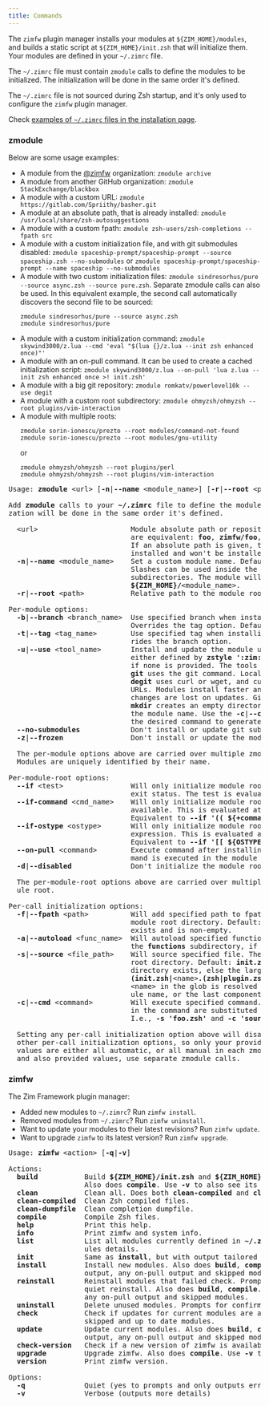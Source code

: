 ```yaml
---
title: Commands
---
```


The `zimfw` plugin manager installs your modules at `${ZIM_HOME}/modules`, and
builds a static script at `${ZIM_HOME}/init.zsh` that will initialize them. Your
modules are defined in your `~/.zimrc` file.

The `~/.zimrc` file must contain `zmodule` calls to define the modules to be
initialized. The initialization will be done in the same order it's defined.

The `~/.zimrc` file is not sourced during Zsh startup, and it's only used to
configure the `zimfw` plugin manager.

Check [examples of `~/.zimrc` files in the installation page](../install/#create-~%2F.zimrc).

### zmodule

Below are some usage examples:

  * A module from the [@zimfw] organization: `zmodule archive`
  * A module from another GitHub organization: `zmodule StackExchange/blackbox`
  * A module with a custom URL: `zmodule https://gitlab.com/Spriithy/basher.git`
  * A module at an absolute path, that is already installed:
    `zmodule /usr/local/share/zsh-autosuggestions`
  * A module with a custom fpath: `zmodule zsh-users/zsh-completions --fpath src`
  * A module with a custom initialization file, and with git submodules disabled:
    `zmodule spaceship-prompt/spaceship-prompt --source spaceship.zsh --no-submodules` or
    `zmodule spaceship-prompt/spaceship-prompt --name spaceship --no-submodules`
  * A module with two custom initialization files:
    `zmodule sindresorhus/pure --source async.zsh --source pure.zsh`. Separate
    zmodule calls can also be used. In this equivalent example, the second call
    automatically discovers the second file to be sourced:
    ```
    zmodule sindresorhus/pure --source async.zsh
    zmodule sindresorhus/pure
    ```
  * A module with a custom initialization command:
    `zmodule skywind3000/z.lua --cmd 'eval "$(lua {}/z.lua --init zsh enhanced once)"'`
  * A module with an on-pull command. It can be used to create a cached initialization script:
    `zmodule skywind3000/z.lua --on-pull 'lua z.lua --init zsh enhanced once >! init.zsh'`
  * A module with a big git repository: `zmodule romkatv/powerlevel10k --use degit`
  * A module with a custom root subdirectory: `zmodule ohmyzsh/ohmyzsh --root plugins/vim-interaction`
  * A module with multiple roots:
    ```
    zmodule sorin-ionescu/prezto --root modules/command-not-found
    zmodule sorin-ionescu/prezto --root modules/gnu-utility
    ```
    or
    ```
    zmodule ohmyzsh/ohmyzsh --root plugins/perl
    zmodule ohmyzsh/ohmyzsh --root plugins/vim-interaction
    ```

<pre>Usage: <b>zmodule</b> &lt;url&gt; [<b>-n</b>|<b>--name</b> &lt;module_name&gt;] [<b>-r</b>|<b>--root</b> &lt;path&gt;] [options]

Add <b>zmodule</b> calls to your <b>~/.zimrc</b> file to define the modules to be initialized. The initiali-
zation will be done in the same order it&apos;s defined.

  &lt;url&gt;                      Module absolute path or repository URL. The following URL formats
                             are equivalent: <b>foo</b>, <b>zimfw/foo</b>, <b>https://github.com/zimfw/foo.git</b>.
                             If an absolute path is given, the module is considered externally
                             installed and won&apos;t be installed or updated by zimfw.
  <b>-n</b>|<b>--name</b> &lt;module_name&gt;    Set a custom module name. Default: the last component in &lt;url&gt;.
                             Slashes can be used inside the name to organize the module into
                             subdirectories. The module will be installed at
                             <b>${ZIM_HOME}/</b>&lt;module_name&gt;.
  <b>-r</b>|<b>--root</b> &lt;path&gt;           Relative path to the module root.

Per-module options:
  <b>-b</b>|<b>--branch</b> &lt;branch_name&gt;  Use specified branch when installing and updating the module.
                             Overrides the tag option. Default: the repository default branch.
  <b>-t</b>|<b>--tag</b> &lt;tag_name&gt;        Use specified tag when installing and updating the module. Over-
                             rides the branch option.
  <b>-u</b>|<b>--use</b> &lt;tool_name&gt;       Install and update the module using the defined tool. Default is
                             either defined by <b>zstyle &apos;:zim:zmodule&apos; use &apos;</b>&lt;tool_name&gt;<b>&apos;</b>, or <b>git</b>
                             if none is provided. The tools available are:
                             <b>git</b> uses the git command. Local changes are preserved on updates.
                             <b>degit</b> uses curl or wget, and currently only works with GitHub
                             URLs. Modules install faster and take less disk space. Local
                             changes are lost on updates. Git submodules are not supported.
                             <b>mkdir</b> creates an empty directory. The &lt;url&gt; is only used to set
                             the module name. Use the <b>-c</b>|<b>--cmd</b> or <b>--on-pull</b> options to execute
                             the desired command to generate the module files.
  <b>--no-submodules</b>            Don&apos;t install or update git submodules.
  <b>-z</b>|<b>--frozen</b>                Don&apos;t install or update the module.

  The per-module options above are carried over multiple zmodule calls for the same module.
  Modules are uniquely identified by their name.

Per-module-root options:
  <b>--if</b> &lt;test&gt;                Will only initialize module root if specified test returns a zero
                             exit status. The test is evaluated at every new terminal startup.
  <b>--if-command</b> &lt;cmd_name&gt;    Will only initialize module root if specified external command is
                             available. This is evaluated at every new terminal startup.
                             Equivalent to <b>--if &apos;(( ${+commands[</b>&lt;cmd_name&gt;<b>]} ))&apos;</b>.
  <b>--if-ostype</b> &lt;ostype&gt;       Will only initialize module root if <b>OSTYPE</b> is equal to the given
                             expression. This is evaluated at every new terminal startup.
                             Equivalent to <b>--if &apos;[[ ${OSTYPE} == </b>&lt;ostype&gt;<b> ]]&apos;</b>.
  <b>--on-pull</b> &lt;command&gt;        Execute command after installing or updating the module. The com-
                             mand is executed in the module root directory.
  <b>-d</b>|<b>--disabled</b>              Don&apos;t initialize the module root or uninstall the module.

  The per-module-root options above are carried over multiple zmodule calls for the same mod-
  ule root.

Per-call initialization options:
  <b>-f</b>|<b>--fpath</b> &lt;path&gt;          Will add specified path to fpath. The path is relative to the
                             module root directory. Default: <b>functions</b>, if the subdirectory
                             exists and is non-empty.
  <b>-a</b>|<b>--autoload</b> &lt;func_name&gt;  Will autoload specified function. Default: all valid names inside
                             the <b>functions</b> subdirectory, if any.
  <b>-s</b>|<b>--source</b> &lt;file_path&gt;    Will source specified file. The path is relative to the module
                             root directory. Default: <b>init.zsh</b>, if a non-empty <b>functions</b> sub-
                             directory exists, else the largest of the files matching the glob
                             <b>(init.zsh|</b>&lt;name&gt;<b>.(zsh|plugin.zsh|zsh-theme|sh))</b>, if any.
                             &lt;name&gt; in the glob is resolved to the last component of the mod-
                             ule name, or the last component of the path to the module root.
  <b>-c</b>|<b>--cmd</b> &lt;command&gt;         Will execute specified command. Occurrences of the <b>{}</b> placeholder
                             in the command are substituted by the module root directory path.
                             I.e., <b>-s &apos;foo.zsh&apos;</b> and <b>-c &apos;source {}/foo.zsh&apos;</b> are equivalent.

  Setting any per-call initialization option above will disable the default values from the
  other per-call initialization options, so only your provided values will be used. I.e. these
  values are either all automatic, or all manual in each zmodule call. To use default values
  and also provided values, use separate zmodule calls.
</pre>

### zimfw

The Zim Framework plugin manager:

  * Added new modules to `~/.zimrc`? Run `zimfw install`.
  * Removed modules from `~/.zimrc`? Run `zimfw uninstall`.
  * Want to update your modules to their latest revisions? Run `zimfw update`.
  * Want to upgrade `zimfw` to its latest version? Run `zimfw upgrade`.

<pre>Usage: <b>zimfw</b> &lt;action&gt; [<b>-q</b>|<b>-v</b>]

Actions:
  <b>build</b>           Build <b>${ZIM_HOME}/init.zsh</b> and <b>${ZIM_HOME}/login_init.zsh</b>.
                  Also does <b>compile</b>. Use <b>-v</b> to also see its output.
  <b>clean</b>           Clean all. Does both <b>clean-compiled</b> and <b>clean-dumpfile</b>.
  <b>clean-compiled</b>  Clean Zsh compiled files.
  <b>clean-dumpfile</b>  Clean completion dumpfile.
  <b>compile</b>         Compile Zsh files.
  <b>help</b>            Print this help.
  <b>info</b>            Print zimfw and system info.
  <b>list</b>            List all modules currently defined in <b>~/.zimrc</b>. Use <b>-v</b> to also see the mod-
                  ules details.
  <b>init</b>            Same as <b>install</b>, but with output tailored to be used at terminal startup.
  <b>install</b>         Install new modules. Also does <b>build</b>, <b>compile</b>. Use <b>-v</b> to also see their
                  output, any on-pull output and skipped modules.
  <b>reinstall</b>       Reinstall modules that failed check. Prompts for confirmation. Use <b>-q</b> for
                  quiet reinstall. Also does <b>build</b>, <b>compile</b>. Use <b>-v</b> to also see their output,
                  any on-pull output and skipped modules.
  <b>uninstall</b>       Delete unused modules. Prompts for confirmation. Use <b>-q</b> for quiet uninstall.
  <b>check</b>           Check if updates for current modules are available. Use <b>-v</b> to also see
                  skipped and up to date modules.
  <b>update</b>          Update current modules. Also does <b>build</b>, <b>compile</b>. Use <b>-v</b> to also see their
                  output, any on-pull output and skipped modules.
  <b>check-version</b>   Check if a new version of zimfw is available.
  <b>upgrade</b>         Upgrade zimfw. Also does <b>compile</b>. Use <b>-v</b> to also see its output.
  <b>version</b>         Print zimfw version.

Options:
  <b>-q</b>              Quiet (yes to prompts and only outputs errors)
  <b>-v</b>              Verbose (outputs more details)
</pre>

[@zimfw]: https://github.com/zimfw
